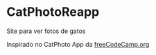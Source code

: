 # CatPhotoReapp

Site para ver fotos de gatos

Inspirado no CatPhoto App da <a href="https://www.freecodecamp.org">freeCodeCamp.org</a>
